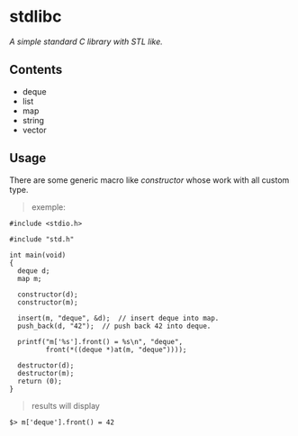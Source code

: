 # stdlibc
*A simple standard C library with STL like.*

## Contents
* deque
* list
* map
* string
* vector

## Usage
There are some generic macro like _constructor_ whose work with all custom type.

> exemple:

```
#include <stdio.h>

#include "std.h"

int main(void)
{
  deque d;
  map m;

  constructor(d);
  constructor(m);

  insert(m, "deque", &d);  // insert deque into map.
  push_back(d, "42");  // push back 42 into deque.

  printf("m['%s'].front() = %s\n", "deque",
         front(*((deque *)at(m, "deque"))));

  destructor(d);
  destructor(m);
  return (0);
}
```

> results will display

```$> m['deque'].front() = 42```
